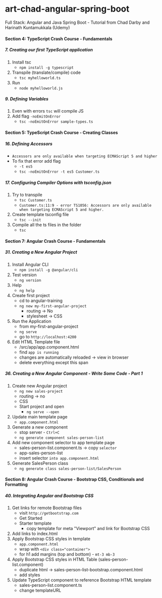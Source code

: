# art-chad-angular-spring-boot
 Full Stack: Angular and Java Spring Boot - Tutorial from Chad Darby and Harinath Kuntamukkala (Udemy)

####  Section 4: TypeScript Crash Course - Fundamentals

#####  7. Creating our first TypeScript application

1.  Install tsc
    -  `npm install -g typescript`
2.  Transpile (translate/compile) code
    -  `tsc myhelloworld.ts`
3.  Run
    -  `node myhelloworld.js`

#####  9. Defining Variables

1.  Even with errors `tsc` will compile JS
2.  Add flag `-noEmitOnError`
    -  `tsc -noEmitOnError sample-types.ts` 


####  Section 5: TypeScript Crash Course - Creating Classes

##### 16. Defining Accessors

-  `Accessors are only available when targeting ECMAScript 5 and higher`
-  To fix that error add flag
    -  `-t es5`
    -  `tsc -noEmitOnError -t es5 Customer.ts`

#####  17. Configuring Compiler Options with tsconfig.json

1.  Try to transpile
    -  `tsc Customer.ts`
    -  `Customer.ts:11:9 - error TS1056: Accessors are only available when targeting ECMAScript 5 and higher.`
2.  Create template tsconfig file
    -  `tsc --init`
3.  Compile all the ts files in the folder
    -  `tsc`
    
####  Section 7: Angular Crash Course - Fundamentals

#####  31. Creating a New Angular Project

1.  Install Angular CLI
    -  `npm install -g @angular/cli`
2.  Test version
    -  `ng version`
3.  Help
    -  `ng help`
4.  Create first project
    -  cd to angular-training
    -  `ng new my-first-angular-project`
        -  routing -> No 
        -  stylesheet -> CSS
5.  Run the Application
    -  from my-first-angular-project
    -  `ng serve`
    -  go to `http://localhost:4200`                  
6.  Edit HTML Template file
    -  /src/app/app.component.html
    -  find `app is running`
    -  changes are automatically reloaded -> view in browser
    -  delete everything except this span  
    
##### 36. Creating a New Angular Component - Write Some Code - Part 1        
    
1. Create new Angular project
    -  `ng new sales-project`
    -  routing -> no
    -  CSS
    -  Start project and open
        -  `ng serve --open`
2.  Update main template page
    -  `app.component.html`
3.  Generate a new component
    -  stop server - `Ctrl+C`
    -  `ng generate component sales-person-list`             
4.  Add new component selector to app template page
    -  sales-person-list.component.ts -> copy `selector`
    -  app-sales-person-list
    -  insert selector `into app.component.html`    
5.  Generate SalesPerson class
    -  `ng generate class sales-person-list/SalesPerson`

####  Section 8: Angular Crash Course - Bootstrap CSS, Conditionals and Formatting

#####  40. Integrating Angular and Bootstrap CSS

1.  Get links for remote Bootstrap files
    -  visit `http://getbootstrap.com`
    -  Get Started
    -  Starter template
        -  copy template for meta "Viewport" and link for Bootstrap CSS 
2.  Add links to index.html
3.  Apply Bootstrap CSS styles in template
    -  `app.component.html`
    -  wrap with `<div class="container">`
    -  for h1 add margins (top and bottom) - `mt-3 mb-3`
4.  Apply Bootstrap CSS styles in HTML Table (sales-person-list.component)
    -  duplicate html -> sales-person-list-bootstrap.component.html
    -  add styles
5.  Update TypeScript component to reference Bootstrap HTML template
    -  sales-person-list.component.ts
    -  change templateURL        
    
    
